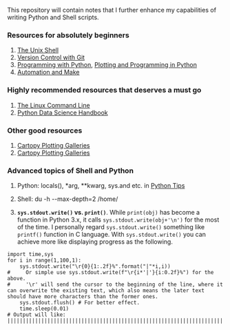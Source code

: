 This repository will contain notes that I further enhance my capabilities of writing Python and Shell scripts.

### Resources for absolutely beginners
1. [The Unix Shell](https://swcarpentry.github.io/shell-novice/)
2. [Version Control with Git](https://swcarpentry.github.io/git-novice/)
3. [Programming with Python](https://swcarpentry.github.io/python-novice-inflammation/), [Plotting and Programming in Python](http://swcarpentry.github.io/python-novice-gapminder/)
4. [Automation and Make](http://swcarpentry.github.io/make-novice/)

### Highly recommended resources that deserves a must go
1. [The Linux Command Line](http://billie66.github.io/TLCL/book/index.html)
2. [Python Data Science Handbook](https://jakevdp.github.io/PythonDataScienceHandbook/)

### Other good resources
1. [Cartopy Plotting Galleries](https://mp.weixin.qq.com/s/VLRAwsNNdX7Yvnxt-JVHFA)
2. [Cartopy Plotting Galleries](https://stackoverflow.com/questions/55598249/showing-alaska-and-hawaii-in-cartopy-map)

### Advanced topics of Shell and Python
1. Python: locals(), \*arg, \*\*kwarg, sys.and etc. in [Python Tips](https://book.pythontips.com/en/latest/#)
2. Shell: du -h --max-depth=2 /home/

1. **`sys.stdout.write()` vs. `print()`**. While `print(obj)` has become a function in Python 3.x, it calls `sys.stdout.write(obj+'\n')` for the most of the time. I personally regard `sys.stdout.write()` something like `printf()` function in C language. With `sys.stdout.write()` you can achieve more like displaying progress as the following.
```
import time,sys
for i in range(1,100,1):
    sys.stdout.write("\r{0}{1:.2f}%".format("|"*i,i))
#     Or simple use sys.stdout.write(f"\r{i*'|'}{i:0.2f}%") for the above.
#     '\r' will send the cursor to the beginning of the line, where it can overwrite the existing text, which also means the later text should have more characters than the former ones.
    sys.stdout.flush() # For better effect.
    time.sleep(0.01)
# Output will like: |||||||||||||||||||||||||||||||||||||||||||||||||||||||||||||||||||||||||||||||||||||||||||||||||||99.00%
```
